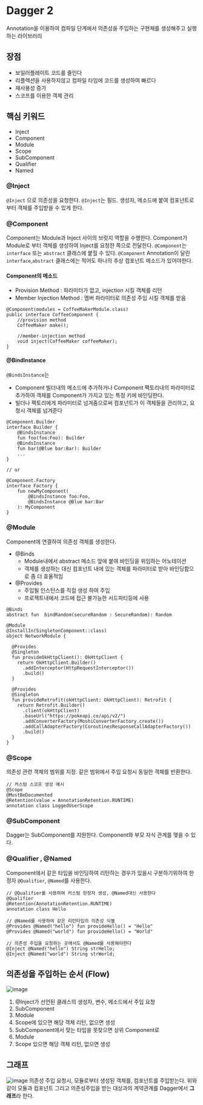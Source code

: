 # Dagger 2
Annotation을 이용하여 컴파일 단계에서 의존성을 주입하는 구현체를 생성해주고 실행하는 라이브러리
 
## 장점
- 보일러플레이트 코드를 줄인다
- 리플렉션을 사용하지않고 컴파일 타임에 코드를 생성하여 빠르다
- 재사용성 증가
- 스코프를 이용한 객체 관리


## 핵심 키워드
- Inject
- Component
- Module
- Scope
- SubComponent
- Qualifier
- Named

### @Inject
`@Inject` 으로 의존성을 요청한다.
`@Inject`는 필드. 생성자, 메소드에 붙여 컴포넌트로부터 객체를 주입받을 수 있게 한다.


### @Component
Component는 Module과 Inject 사이의 브릿지 역할을 수행한다.
Component가 Module로 부터 객체를 생성하여 Inject를 요청한 쪽으로 전달한다.
`@Component`는 `interface` 또는 `abstract` 클래스에 붙힐 수 있다.
`@Component` Annotation이 달린 `interface`,`abstract` 클래스에는 적어도 하나의 추상 컴포넌트 메소드가 있어야한다.

#### Component의 메소드
- Provision Method : 파라미터가 없고, injection 시킬 객체를 리턴
- Member Injection Method : 멤버 파라미터로 의존성 주입 시킬 객체를 받음
```
@Component(modules = CoffeeMakerModule.class)
public interface CoffeeComponent {
    //provision method
    CoffeeMaker make();
​
    //member-injection method
    void inject(CoffeeMaker coffeeMaker);
}
```

#### @BindInstance
`@BindsInstance`는 
- Component 빌더내의 메소드에 추가하거나 Component 팩토리내의 파라미터로 추가하여 객체를 Component가 가지고 있는 특정 키에 바인딩한다.
- 빌더나 팩토리에게 파라미터로 넘겨줌으로써 컴포넌트가 이 객체들을 관리하고, 요청시 객체를 넘겨준다
```
@Component.Builder
interface Builder {
    @BindsInstance  
    fun foo(foo:Foo): Builder
    @BindsInstance
    fun bar(@Blue bar:Bar): Builder
    ...
}

// or

@Component.Factory
interface Factory {
    fun newMyComponent(
        @BindsInstance foo:Foo,
        @BindsInstance @Blue bar:Bar
    ): MyComponent
}
```

### @Module
Component에 연결하여 의존성 객체를 생성한다.
- @Binds
    - Module내에서 abstract 메소드 앞에 붙여 바인딩을 위임하는 어노테이션
    - 객체를 생성하는 대신 컴포넌트 내에 있는 객체를 파라미터로 받아 바인딩함으로 좀 더 효울적임
- @Provides
    - 주입될 인스턴스를 직접 생성 하여 주입
    - 프로젝트내에서 코드에 접근 불가능한 서드파티등에 사용
```
@Binds 
abstract fun  bindRandom(secureRandom : SecureRandom): Random
```
```
@Module
@InstallIn(SingletonComponent::class)
object NetworkModule {

  @Provides
  @Singleton
  fun provideOkHttpClient(): OkHttpClient {
    return OkHttpClient.Builder()
      .addInterceptor(HttpRequestInterceptor())
      .build()
  }

  @Provides
  @Singleton
  fun provideRetrofit(okHttpClient: OkHttpClient): Retrofit {
    return Retrofit.Builder()
      .client(okHttpClient)
      .baseUrl("https://pokeapi.co/api/v2/")
      .addConverterFactory(MoshiConverterFactory.create())
      .addCallAdapterFactory(CoroutinesResponseCallAdapterFactory())
      .build()
  }
}
```

### @Scope
의존성 관련 객체의 범위를 지정. 
같은 범위에서 주입 요청시 동일한 객체를 반환한다.
```
// 커스텀 스코프 생성 예시
@Scope
@MustBeDocumented
@Retention(value = AnnotationRetention.RUNTIME)
annotation class LoggedUserScope
```

### @SubComponent
Dagger는 SubComponent를 지원한다.
Component와 부모 자식 관계를 맺을 수 있다.

### @Qualifier , @Named
 Component에서 같은 타입을 바인딩하여 리턴하는 경우가 있을시 구분하기위하여 한정자 `@Qualifier`, `@Named`를 사용한다.

 ```
 // @Qualifier를 사용하여 커스텀 한정자 생성, @Named대신 사용한다
 @Qualifier
 @Retention(AnnotationRetention.RUNTIME)
 annotation class Hello
 ```
 ```
 // @Named를 사용하여 같은 리턴타입의 의존성 식별
 @Provides @Named("hello") fun provideHello() = "Hello"
 @Provides @Named("world") fun provideHello() = "World"

 // 의존성 주입을 요청하는 곳에서도 @Named를 사용해야한다
 @Inject @Named("hello") String strHello;
@Inject @Named("world") String strWorld;
 ```


## 의존성을 주입하는 순서 (Flow)
![image](https://user-images.githubusercontent.com/39984656/107518083-f2385300-6bf1-11eb-8041-15ba7ca1dc43.png)

1. @Inject가 선언된 클래스의 생성자, 변수, 메소드에서 주입 요청
2. SubComponent 
3. Module
4. Scope에 있으면 해당 객체 리턴, 없으면 생성
5. SubComponent에서 맞는 타입을 못찾으면 상위 Component로
6. Module
7. Scope 있으면 해당 객체 리턴, 없으면 생성



## 그래프
![image](https://user-images.githubusercontent.com/39984656/107519253-632c3a80-6bf3-11eb-89c4-db75f2e4e971.png)
의존성 주입 요청시, 모듈로부터 생성된 객체를, 컴포넌트를 주입받는다.
위와 같이 모듈과 컴포넌트 그리고 의존성주입을 받는 대상과의 계약관계를 Dagger에서 **그래프**라 한다.
